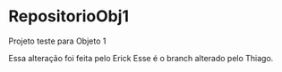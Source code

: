 # RepositorioObj1

Projeto teste para Objeto 1

Essa alteração foi feita pelo Erick
Esse é o branch alterado pelo Thiago.
